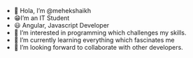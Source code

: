 - 👋 Hola, I’m @mehekshaikh
- 😁I’m an IT Student
- 😃 Angular, Javascript Developer 
- 👀 I’m interested in programming which challenges my skills.
- 🌱 I’m currently learning everything which fascinates me
- 🙂 I’m looking forward to collaborate with other developers.
<!---
mehekshaikh/mehekshaikh is a ✨ special ✨ repository because its `README.md` (this file) appears on your GitHub profile.
You can click the Preview link to take a look at your changes.
--->
